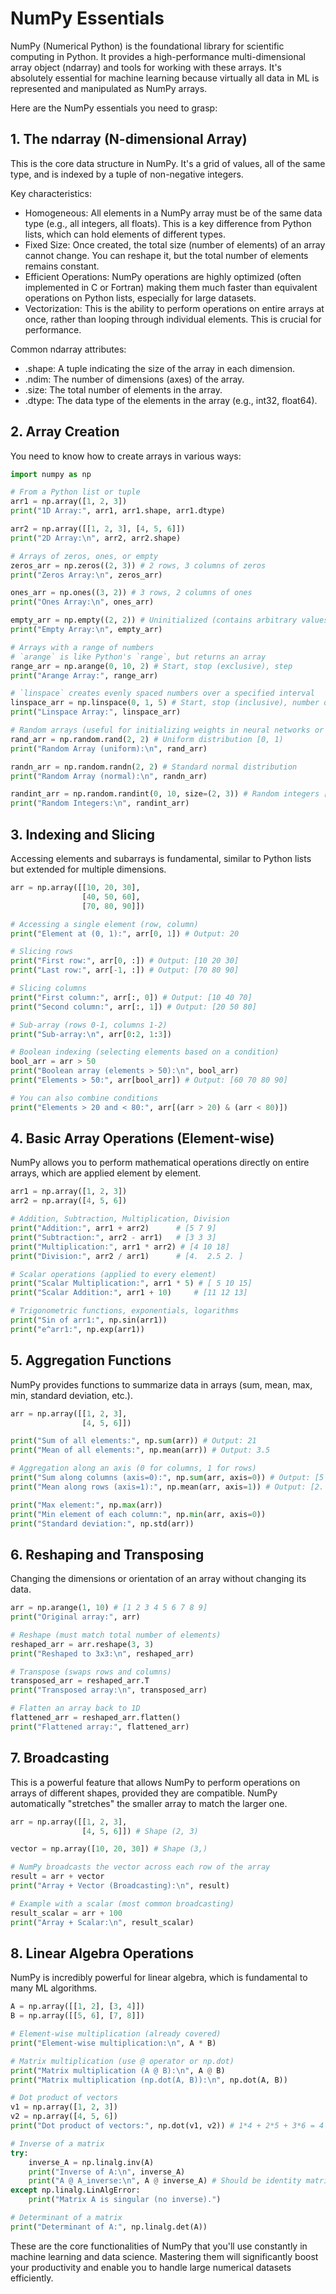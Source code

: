 # NumPy Essentials

NumPy (Numerical Python) is the foundational library for scientific computing in Python. It provides a high-performance multi-dimensional array object (ndarray) and tools for working with these arrays. 
It's absolutely essential for machine learning because virtually all data in ML is represented and manipulated as NumPy arrays.

Here are the NumPy essentials you need to grasp:

## 1. The ndarray (N-dimensional Array)
This is the core data structure in NumPy. It's a grid of values, all of the same type, and is indexed by a tuple of non-negative integers.

Key characteristics:
* Homogeneous: All elements in a NumPy array must be of the same data type (e.g., all integers, all floats). This is a key difference from Python lists, which can hold elements of different types.
* Fixed Size: Once created, the total size (number of elements) of an array cannot change. You can reshape it, but the total number of elements remains constant.
* Efficient Operations: NumPy operations are highly optimized (often implemented in C or Fortran) making them much faster than equivalent operations on Python lists, especially for large datasets.
* Vectorization: This is the ability to perform operations on entire arrays at once, rather than looping through individual elements. This is crucial for performance.

Common ndarray attributes:
* .shape: A tuple indicating the size of the array in each dimension.
* .ndim: The number of dimensions (axes) of the array.
* .size: The total number of elements in the array.
* .dtype: The data type of the elements in the array (e.g., int32, float64).

## 2. Array Creation
You need to know how to create arrays in various ways:

```python
import numpy as np

# From a Python list or tuple
arr1 = np.array([1, 2, 3])
print("1D Array:", arr1, arr1.shape, arr1.dtype)

arr2 = np.array([[1, 2, 3], [4, 5, 6]])
print("2D Array:\n", arr2, arr2.shape)

# Arrays of zeros, ones, or empty
zeros_arr = np.zeros((2, 3)) # 2 rows, 3 columns of zeros
print("Zeros Array:\n", zeros_arr)

ones_arr = np.ones((3, 2)) # 3 rows, 2 columns of ones
print("Ones Array:\n", ones_arr)

empty_arr = np.empty((2, 2)) # Uninitialized (contains arbitrary values)
print("Empty Array:\n", empty_arr)

# Arrays with a range of numbers
# `arange` is like Python's `range`, but returns an array
range_arr = np.arange(0, 10, 2) # Start, stop (exclusive), step
print("Arange Array:", range_arr)

# `linspace` creates evenly spaced numbers over a specified interval
linspace_arr = np.linspace(0, 1, 5) # Start, stop (inclusive), number of elements
print("Linspace Array:", linspace_arr)

# Random arrays (useful for initializing weights in neural networks or simulations)
rand_arr = np.random.rand(2, 2) # Uniform distribution [0, 1)
print("Random Array (uniform):\n", rand_arr)

randn_arr = np.random.randn(2, 2) # Standard normal distribution
print("Random Array (normal):\n", randn_arr)

randint_arr = np.random.randint(0, 10, size=(2, 3)) # Random integers [low, high)
print("Random Integers:\n", randint_arr)
```

## 3. Indexing and Slicing
Accessing elements and subarrays is fundamental, similar to Python lists but extended for multiple dimensions.

```python
arr = np.array([[10, 20, 30],
                [40, 50, 60],
                [70, 80, 90]])

# Accessing a single element (row, column)
print("Element at (0, 1):", arr[0, 1]) # Output: 20

# Slicing rows
print("First row:", arr[0, :]) # Output: [10 20 30]
print("Last row:", arr[-1, :]) # Output: [70 80 90]

# Slicing columns
print("First column:", arr[:, 0]) # Output: [10 40 70]
print("Second column:", arr[:, 1]) # Output: [20 50 80]

# Sub-array (rows 0-1, columns 1-2)
print("Sub-array:\n", arr[0:2, 1:3])

# Boolean indexing (selecting elements based on a condition)
bool_arr = arr > 50
print("Boolean array (elements > 50):\n", bool_arr)
print("Elements > 50:", arr[bool_arr]) # Output: [60 70 80 90]

# You can also combine conditions
print("Elements > 20 and < 80:", arr[(arr > 20) & (arr < 80)])
```

## 4. Basic Array Operations (Element-wise)
NumPy allows you to perform mathematical operations directly on entire arrays, which are applied element by element.

```python
arr1 = np.array([1, 2, 3])
arr2 = np.array([4, 5, 6])

# Addition, Subtraction, Multiplication, Division
print("Addition:", arr1 + arr2)      # [5 7 9]
print("Subtraction:", arr2 - arr1)   # [3 3 3]
print("Multiplication:", arr1 * arr2) # [4 10 18]
print("Division:", arr2 / arr1)      # [4.  2.5 2. ]

# Scalar operations (applied to every element)
print("Scalar Multiplication:", arr1 * 5) # [ 5 10 15]
print("Scalar Addition:", arr1 + 10)     # [11 12 13]

# Trigonometric functions, exponentials, logarithms
print("Sin of arr1:", np.sin(arr1))
print("e^arr1:", np.exp(arr1))
```

## 5. Aggregation Functions
NumPy provides functions to summarize data in arrays (sum, mean, max, min, standard deviation, etc.).

```python
arr = np.array([[1, 2, 3],
                [4, 5, 6]])

print("Sum of all elements:", np.sum(arr)) # Output: 21
print("Mean of all elements:", np.mean(arr)) # Output: 3.5

# Aggregation along an axis (0 for columns, 1 for rows)
print("Sum along columns (axis=0):", np.sum(arr, axis=0)) # Output: [5 7 9] (1+4, 2+5, 3+6)
print("Mean along rows (axis=1):", np.mean(arr, axis=1)) # Output: [2.  5.] ((1+2+3)/3, (4+5+6)/3)

print("Max element:", np.max(arr))
print("Min element of each column:", np.min(arr, axis=0))
print("Standard deviation:", np.std(arr))
```

## 6. Reshaping and Transposing
Changing the dimensions or orientation of an array without changing its data.

```python
arr = np.arange(1, 10) # [1 2 3 4 5 6 7 8 9]
print("Original array:", arr)

# Reshape (must match total number of elements)
reshaped_arr = arr.reshape(3, 3)
print("Reshaped to 3x3:\n", reshaped_arr)

# Transpose (swaps rows and columns)
transposed_arr = reshaped_arr.T
print("Transposed array:\n", transposed_arr)

# Flatten an array back to 1D
flattened_arr = reshaped_arr.flatten()
print("Flattened array:", flattened_arr)
```

## 7. Broadcasting
This is a powerful feature that allows NumPy to perform operations on arrays of different shapes, provided they are compatible. NumPy automatically "stretches" the smaller array to match the larger one.

```python
arr = np.array([[1, 2, 3],
                [4, 5, 6]]) # Shape (2, 3)

vector = np.array([10, 20, 30]) # Shape (3,)

# NumPy broadcasts the vector across each row of the array
result = arr + vector
print("Array + Vector (Broadcasting):\n", result)

# Example with a scalar (most common broadcasting)
result_scalar = arr + 100
print("Array + Scalar:\n", result_scalar)
```

## 8. Linear Algebra Operations
NumPy is incredibly powerful for linear algebra, which is fundamental to many ML algorithms.

```python
A = np.array([[1, 2], [3, 4]])
B = np.array([[5, 6], [7, 8]])

# Element-wise multiplication (already covered)
print("Element-wise multiplication:\n", A * B)

# Matrix multiplication (use @ operator or np.dot)
print("Matrix multiplication (A @ B):\n", A @ B)
print("Matrix multiplication (np.dot(A, B)):\n", np.dot(A, B))

# Dot product of vectors
v1 = np.array([1, 2, 3])
v2 = np.array([4, 5, 6])
print("Dot product of vectors:", np.dot(v1, v2)) # 1*4 + 2*5 + 3*6 = 4 + 10 + 18 = 32

# Inverse of a matrix
try:
    inverse_A = np.linalg.inv(A)
    print("Inverse of A:\n", inverse_A)
    print("A @ A_inverse:\n", A @ inverse_A) # Should be identity matrix
except np.linalg.LinAlgError:
    print("Matrix A is singular (no inverse).")

# Determinant of a matrix
print("Determinant of A:", np.linalg.det(A))
```

These are the core functionalities of NumPy that you'll use constantly in machine learning and data science. Mastering them will significantly boost your productivity and enable you to handle large numerical datasets efficiently.








